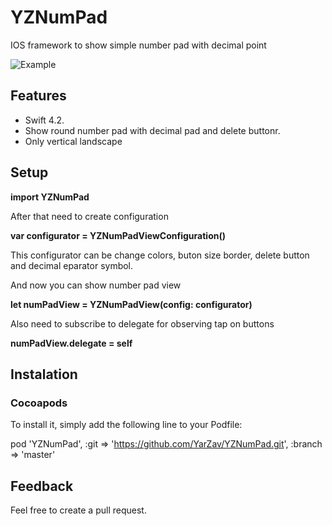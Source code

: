 # YZNumPad
IOS framework to show simple number pad with decimal point

![Example](/YZNumpadExample)

## Features
- Swift 4.2.
- Show round number pad with decimal pad and delete buttonr.
- Only vertical landscape

## Setup

**import YZNumPad**

After that need to create configuration

**var configurator = YZNumPadViewConfiguration()**  

This configurator can be change colors, buton size border, delete button and decimal eparator symbol.

And now you can show number pad view

 **let numPadView = YZNumPadView(config: configurator)**
 
 Also need to subscribe to delegate for observing tap on buttons
 
  **numPadView.delegate = self**

## Instalation
### Cocoapods

To install it, simply add the following line to your Podfile:

pod 'YZNumPad', :git => 'https://github.com/YarZav/YZNumPad.git', :branch => 'master'

## Feedback

Feel free to create a pull request.
